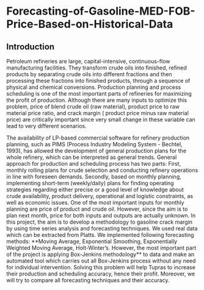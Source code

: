 # Forecasting-of-Gasoline-MED-FOB-Price-Based-on-Historical-Data
## Introduction
<p>Petroleum refineries are large, capital-intensive, continuous-flow manufacturing facilities. They transform crude oils into finished, refined products by separating crude oils into different fractions and then processing these fractions into finished products, through a sequence of physical and chemical conversions. Production planning and process scheduling is one of the most important parts of refineries for maximizing the profit of production. Although there are many inputs to optimize this problem, price of blend crude oil (raw material), product price to raw material price ratio, and crack margin ( product price minus raw material price) are critically important since very small change in these variable can lead to very different scenarios.</p>
The availability of LP-based commercial software for refinery production planning, such as PIMS (Process Industry Modeling System - Bechtel, 1993), has allowed the development of general production plans for the whole refinery, which can be interpreted as general trends. General approach for production and scheduling process has two parts: First, monthly rolling plans for crude selection and conducting refinery operations in line with foreseen demands. Secondly, based on monthly planning, implementing short-term (weekly/daily) plans for finding operating strategies regarding either precise or a good level of knowledge about crude availability, product delivery, operational and logistic constraints, as well as economic issues. One of the most important inputs for monthly planning are price of product and crude oil. However, since the aim is to plan next month, price for both inputs and outputs are actually unknown.
In this project, the aim is to develop a methodology to gasoline crack margin by using time series analysis and forecasting techniques. We used real data which can be extracted from Platts. We implemented following forecasting methods: **Moving Average, Exponential Smoothing, Exponentially Weighted Moving Average, Holt-Winter’s. However, the most important part of the project is applying Box-Jenkins methodology** to data and make an automated tool which carries out all Box-Jenkins process without any need for individual intervention.
Solving this problem will help Tupras to increase their production and scheduling accuracy, hence their profit. Moreover, we will try to compare all forecasting techniques and their accuracy.
